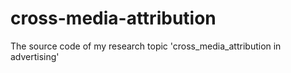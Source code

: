 # cross-media-attribution
The source code of my research topic 'cross_media_attribution in advertising' 
